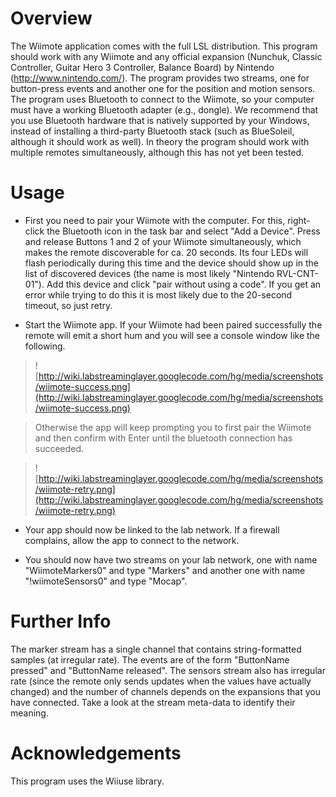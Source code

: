 # Overview #

The Wiimote application comes with the full LSL distribution. This program should work with any Wiimote and any official expansion (Nunchuk, Classic Controller, Guitar Hero 3 Controller, Balance Board) by Nintendo (http://www.nintendo.com/). The program provides two streams, one for button-press events and another one for the position and motion sensors. The program uses Bluetooth to connect to the Wiimote, so your computer must have a working Bluetooth adapter (e.g., dongle). We recommend that you use Bluetooth hardware that is natively supported by your Windows, instead of installing a third-party Bluetooth stack (such as BlueSoleil, although it should work as well). In theory the program should work with multiple remotes simultaneously, although this has not yet been tested.

# Usage #

  * First you need to pair your Wiimote with the computer. For this, right-click the Bluetooth icon in the task bar and select "Add a Device". Press and release Buttons 1 and 2 of your Wiimote simultaneously, which makes the remote discoverable for ca. 20 seconds. Its four LEDs will flash periodically during this time and the device should show up in the list of discovered devices (the name is most likely "Nintendo RVL-CNT-01"). Add this device and click "pair without using a code". If you get an error while trying to do this it is most likely due to the 20-second timeout, so just retry.

  * Start the Wiimote app. If your Wiimote had been paired successfully the remote will emit a short hum and you will see a console window like the following.

> ![http://wiki.labstreaminglayer.googlecode.com/hg/media/screenshots/wiimote-success.png](http://wiki.labstreaminglayer.googlecode.com/hg/media/screenshots/wiimote-success.png)

> Otherwise the app will keep prompting you to first pair the Wiimote and then confirm with Enter until the bluetooth connection has succeeded.

> ![http://wiki.labstreaminglayer.googlecode.com/hg/media/screenshots/wiimote-retry.png](http://wiki.labstreaminglayer.googlecode.com/hg/media/screenshots/wiimote-retry.png)

  * Your app should now be linked to the lab network. If a firewall complains, allow the app to connect to the network.

  * You should now have two streams on your lab network, one with name "WiimoteMarkers0" and type "Markers" and another one with name "!wiimoteSensors0" and type "Mocap".


# Further Info #
The marker stream has a single channel that contains string-formatted samples (at irregular rate). The events are of the form "ButtonName pressed" and "ButtonName released". The sensors stream also has irregular rate (since the remote only sends updates when the values have actually changed) and the number of channels depends on the expansions that you have connected. Take a look at the stream meta-data to identify their meaning.

# Acknowledgements #
This program uses the Wiiuse library.